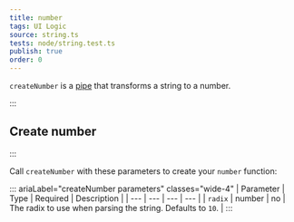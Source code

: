 ```yaml
---
title: number
tags: UI Logic
source: string.ts
tests: node/string.test.ts
publish: true
order: 0
---
```


`createNumber` is a [pipe](/docs/logic/pipes-overview) that transforms a string to a number.


:::
## Create number
:::

Call `createNumber` with these parameters to create your `number` function:

::: ariaLabel="createNumber parameters" classes="wide-4"
| Parameter | Type | Required | Description |
| --- | --- | --- | --- |
| `radix` | number | no | The radix to use when parsing the string. Defaults to `10`. |
:::


